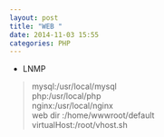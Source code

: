 ```yaml
---
layout: post
title: "WEB "
date: 2014-11-03 15:55
categories: PHP
---
```


- LNMP
> mysql:/usr/local/mysql   
> php:/usr/local/php   
> nginx:/usr/local/nginx   
> web dir :/home/wwwroot/default  
> virtualHost:/root/vhost.sh
